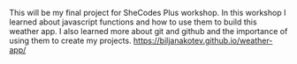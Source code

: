 This will be my final project for SheCodes Plus workshop. In this workshop I learned about javascript functions and how to use them to build this weather app. I also learned more about git and github and the importance of using them to create my projects.
https://biljanakotev.github.io/weather-app/
